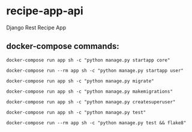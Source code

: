 # recipe-app-api
Django Rest Recipe App

## docker-compose commands:
    docker-compose run app sh -c "python manage.py startapp core"

    docker-compose run --rm app sh -c "python manage.py startapp user"

    docker-compose run app sh -c "python manage.py migrate"    

    docker-compose run app sh -c "python manage.py makemigrations"

    docker-compose run app sh -c "python manage.py createsuperuser"

    docker-compose run app sh -c "python manage.py test" 

    docker-compose run --rm app sh -c "python manage.py test && flake8"

    